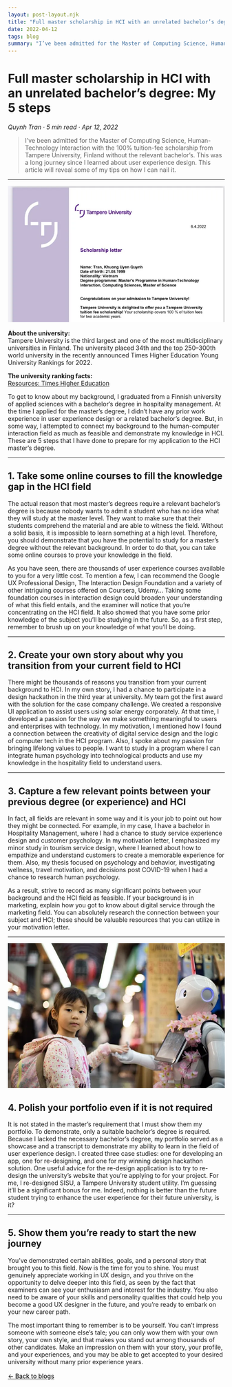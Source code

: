```yaml
---
layout: post-layout.njk
title: "Full master scholarship in HCI with an unrelated bachelor’s degree: My 5 steps"
date: 2022-04-12
tags: blog
summary: "I’ve been admitted for the Master of Computing Science, Human-Technology Interaction with a 100% tuition-fee scholarship from Tampere University, Finland, without a relevant bachelor’s. Here are my 5 steps you can follow."
---
```


# Full master scholarship in HCI with an unrelated bachelor’s degree: My 5 steps

*Quynh Tran · 5 min read · Apr 12, 2022*

>I’ve been admitted for the Master of Computing Science, Human-Technology Interaction with the 100% tuition-fee scholarship from Tampere University, Finland without the relevant bachelor’s. This was a long journey since I learned about user experience design. This article will reveal some of my tips on how I can nail it.

<hr class="section-divider">

![My scholarship offer letter.](/assets/blog-6,%201.webp)

**About the university:**  
Tampere University is the third largest and one of the most multidisciplinary universities in Finland. The university placed 34th and the top 250–300th world university in the recently announced Times Higher Education Young University Rankings for 2022.

**The university ranking facts:**  
[Resources: Times Higher Education](/assets/blog-6,%202.webp)

To get to know about my background, I graduated from a Finnish university of applied sciences with a bachelor’s degree in hospitality management. At the time I applied for the master’s degree, I didn’t have any prior work experience in user experience design or a related bachelor’s degree. But, in some way, I attempted to connect my background to the human-computer interaction field as much as feasible and demonstrate my knowledge in HCI. These are 5 steps that I have done to prepare for my application to the HCI master’s degree.

<hr class="section-divider">

## 1. Take some online courses to fill the knowledge gap in the HCI field

The actual reason that most master’s degrees require a relevant bachelor’s degree is because nobody wants to admit a student who has no idea what they will study at the master level. They want to make sure that their students comprehend the material and are able to witness the field. Without a solid basis, it is impossible to learn something at a high level. Therefore, you should demonstrate that you have the potential to study for a master’s degree without the relevant background. In order to do that, you can take some online courses to prove your knowledge in the field.

As you have seen, there are thousands of user experience courses available to you for a very little cost. To mention a few, I can recommend the Google UX Professional Design, The Interaction Design Foundation and a variety of other intriguing courses offered on Coursera, Udemy… Taking some foundation courses in interaction design could broaden your understanding of what this field entails, and the examiner will notice that you’re concentrating on the HCI field. It also showed that you have some prior knowledge of the subject you’ll be studying in the future. So, as a first step, remember to brush up on your knowledge of what you’ll be doing.

<hr class="section-divider">

## 2. Create your own story about why you transition from your current field to HCI

There might be thousands of reasons you transition from your current background to HCI. In my own story, I had a chance to participate in a design hackathon in the third year at university. My team got the first award with the solution for the case company challenge. We created a responsive UI application to assist users using solar energy corporately. At that time, I developed a passion for the way we make something meaningful to users and enterprises with technology. In my motivation, I mentioned how I found a connection between the creativity of digital service design and the logic of computer tech in the HCI program. Also, I spoke about my passion for bringing lifelong values to people. I want to study in a program where I can integrate human psychology into technological products and use my knowledge in the hospitality field to understand users.

<hr class="section-divider">

## 3. Capture a few relevant points between your previous degree (or experience) and HCI

In fact, all fields are relevant in some way and it is your job to point out how they might be connected. For example, in my case, I have a bachelor in Hospitality Management, where I had a chance to study service experience design and customer psychology. In my motivation letter, I emphasized my minor study in tourism service design, where I learned about how to empathize and understand customers to create a memorable experience for them. Also, my thesis focused on psychology and behavior, investigating wellness, travel motivation, and decisions post COVID-19 when I had a chance to research human psychology.

As a result, strive to record as many significant points between your background and the HCI field as feasible. If your background is in marketing, explain how you got to know about digital service through the marketing field. You can absolutely research the connection between your subject and HCI; these should be valuable resources that you can utilize in your motivation letter.

<hr class="section-divider">

![Photo by Andy Kelly on Unsplash](/assets/blog-6,%203.webp)


## 4. Polish your portfolio even if it is not required

It is not stated in the master’s requirement that I must show them my portfolio. To demonstrate, only a suitable bachelor’s degree is required. Because I lacked the necessary bachelor’s degree, my portfolio served as a showcase and a transcript to demonstrate my ability to learn in the field of user experience design. I created three case studies: one for developing an app, one for re-designing, and one for my winning design hackathon solution. One useful advice for the re-design application is to try to re-design the university’s website that you’re applying to for your project. For me, I re-designed SISU, a Tampere University student utility. I’m guessing it’ll be a significant bonus for me. Indeed, nothing is better than the future student trying to enhance the user experience for their future university, is it?

<hr class="section-divider">

## 5. Show them you’re ready to start the new journey

You’ve demonstrated certain abilities, goals, and a personal story that brought you to this field. Now is the time for you to shine. You must genuinely appreciate working in UX design, and you thrive on the opportunity to delve deeper into this field, as seen by the fact that examiners can see your enthusiasm and interest for the industry. You also need to be aware of your skills and personality qualities that could help you become a good UX designer in the future, and you’re ready to embark on your new career path.

The most important thing to remember is to be yourself. You can’t impress someone with someone else’s tale; you can only wow them with your own story, your own style, and that makes you stand out among thousands of other candidates. Make an impression on them with your story, your profile, and your experiences, and you may be able to get accepted to your desired university without many prior experience years.

<a href="/#blogs" style="color: var(--accentColor); font-weight: 500; text-decoration: underline; display: block; margin-top: 1rem;">&larr; Back to blogs</a>